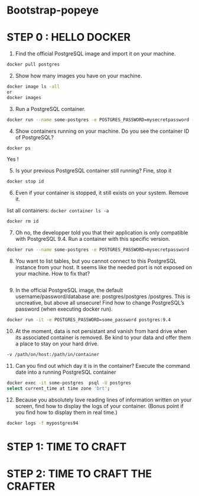 # Bootstrap-popeye

# STEP 0 : HELLO DOCKER

1. Find the official PostgreSQL image and import it on your machine.

```bash
docker pull postgres
```

2. Show how many images you have on your machine.

```bash
docker image ls -all
or
docker images
```

3. Run a PostgreSQL container.

```bash
docker run --name some-postgres -e POSTGRES_PASSWORD=mysecretpassword -d postgres
```

4. Show containers running on your machine. Do you see the container ID of PostgreSQL?

```bash
docker ps
```
Yes !

5. Is your previous PostgreSQL container still running? Fine, stop it

```bash
docker stop id 
```

6. Even if your container is stopped, it still exists on your system. Remove it.

list all containers: ```docker container ls -a```
```bash
docker rm id
```


7. Oh no, the developper told you that their application is only compatible with PostgreSQL 9.4. Run a
container with this specific version.
```bash
docker run --name some-postgres -e POSTGRES_PASSWORD=mysecretpassword -d -p 5432:5432 postgres:9.4

```

8. You want to list tables, but you cannot connect to this PostgreSQL instance from your host. It seems
like the needed port is not exposed on your machine. How to fix that?

```bash

```
9. In the official PostgreSQL image, the default username/password/database are: postgres/postgres
/postgres. This is uncreative, but above all unsecure! Find how to change PostgreSQL’s password (when
executing docker run).

```bash
docker run -it -e POSTGRES_PASSWORD=some_password postgres:9.4
```
10. At the moment, data is not persistant and vanish from hard drive when its associated container is
removed. Be kind to your data and offer them a place to stay on your hard drive.

```bash
-v /path/on/host:/path/in/container
```
11. Can you find out which day it is in the container? Execute the command date into a running PostgreSQL container

```bash
docker exec -it some-postgres  psql -U postgres
select current_time at time zone 'brt';
```
12. Because you absolutely love reading lines of information written on your screen, find how to display
the logs of your container. (Bonus point if you find how to display them in real time.)
```bash
docker logs -f mypostgres94
```
# STEP 1: TIME TO CRAFT

# STEP 2: TIME TO CRAFT THE CRAFTER
